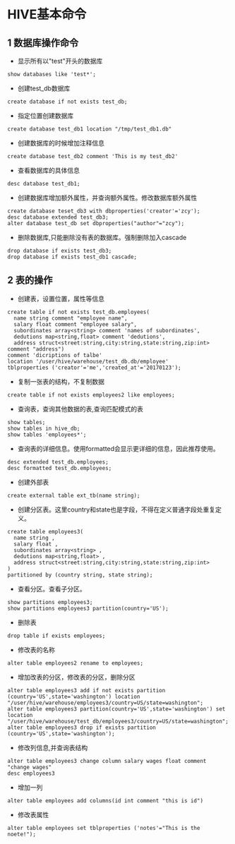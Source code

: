 # HIVE基本命令

## 1 数据库操作命令

* 显示所有以"test"开头的数据库

```
show databases like 'test*';
```

* 创建test_db数据库

```
create database if not exists test_db;
```

* 指定位置创建数据库

```
create database test_db1 location "/tmp/test_db1.db"
```

* 创建数据库的时候增加注释信息

```
create database test_db2 comment 'This is my test_db2'
```

* 查看数据库的具体信息

```
desc database test_db1;
```

* 创建数据库增加额外属性，并查询额外属性。修改数据库额外属性

```
create database teset_db3 with dbproperties('creator'='zcy');
desc database extended test_db3;
alter database test_db set dbproperties("author"="zcy");
```

* 删除数据库,只能删除没有表的数据库。强制删除加入cascade

```
drop database if exists test_db3;
drop database if exists test_db1 cascade;
```

## 2 表的操作

* 创建表，设置位置，属性等信息

```
create table if not exists test_db.employees(
  name string comment "employee name",
  salary float comment "employee salary",
  subordinates array<string> comment 'names of subordinates',
  dedutions map<string,float> comment 'dedutions',
  address struct<street:string,city:string,state:string,zip:int> comment "address") 
comment 'dicriptions of talbe' 
location '/user/hive/warehouse/test_db.db/employee' 
tblproperties ('creator'='me','created_at'='20170123');
```
* 复制一张表的结构，不复制数据

```
create table if not exists employees2 like employees;
```
* 查询表，查询其他数据的表,查询匹配模式的表

```
show tables;
show tables in hive_db;
show tables 'employees*';
```
* 查询表的详细信息。使用formatted会显示更详细的信息，因此推荐使用。

```
desc extended test_db.employees;
desc formatted test_db.employees;
```
* 创建外部表

```
create external table ext_tb(name string);
```

* 创建分区表。这里country和state也是字段，不得在定义普通字段处重复定义。

```
create table employees3(
  name string ,
  salary float ,
  subordinates array<string> ,
  dedutions map<string,float> ,
  address struct<street:string,city:string,state:string,zip:int>
)
partitioned by (country string, state string);

```

* 查看分区。查看子分区。

```
show partitions employees3;
show partitions employees3 partition(country='US');
```

* 删除表

```
drop table if exists employees;
```

* 修改表的名称

```
alter table employees2 rename to employees;
```

* 增加改表的分区，修改表的分区，删除分区

```
alter table employees3 add if not exists partition (country='US',state='washington') location "/user/hive/warehouse/employees3/country=US/state=washington";
alter table employees3 partition(country='US',state='washington') set location "/user/hive/warehouse/test_db/employees3/country=US/state=washington";
alter table employees3 drop if exists partition (country='US',state='washington');
```

* 修改列信息,并查询表结构

```
alter table employees3 change column salary wages float comment "change wages" 
desc employees3
```
* 增加一列

```
alter table employees add columns(id int comment "this is id")
```

* 修改表属性

```
alter table employees set tblproperties ('notes'="This is the noete!");
```



